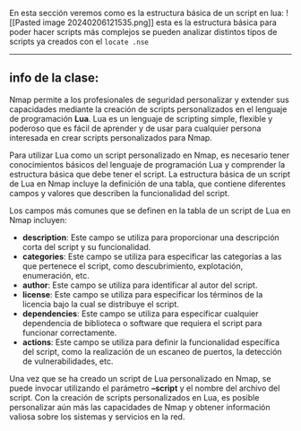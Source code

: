 En esta sección veremos como es la estructura básica de un script en lua: 
![[Pasted image 20240206121535.png]]
esta es la estructura básica para poder hacer scripts más complejos se pueden analizar distintos tipos de scripts ya creados con el ``locate .nse``

----
## info de la clase: 
Nmap permite a los profesionales de seguridad personalizar y extender sus capacidades mediante la creación de scripts personalizados en el lenguaje de programación **Lua**. Lua es un lenguaje de scripting simple, flexible y poderoso que es fácil de aprender y de usar para cualquier persona interesada en crear scripts personalizados para Nmap.

Para utilizar Lua como un script personalizado en Nmap, es necesario tener conocimientos básicos del lenguaje de programación Lua y comprender la estructura básica que debe tener el script. La estructura básica de un script de Lua en Nmap incluye la definición de una tabla, que contiene diferentes campos y valores que describen la funcionalidad del script.

Los campos más comunes que se definen en la tabla de un script de Lua en Nmap incluyen:

- **description**: Este campo se utiliza para proporcionar una descripción corta del script y su funcionalidad.
- **categories**: Este campo se utiliza para especificar las categorías a las que pertenece el script, como descubrimiento, explotación, enumeración, etc.
- **author**: Este campo se utiliza para identificar al autor del script.
- **license**: Este campo se utiliza para especificar los términos de la licencia bajo la cual se distribuye el script.
- **dependencies**: Este campo se utiliza para especificar cualquier dependencia de biblioteca o software que requiera el script para funcionar correctamente.
- **actions**: Este campo se utiliza para definir la funcionalidad específica del script, como la realización de un escaneo de puertos, la detección de vulnerabilidades, etc.

Una vez que se ha creado un script de Lua personalizado en Nmap, se puede invocar utilizando el parámetro **–script** y el nombre del archivo del script. Con la creación de scripts personalizados en Lua, es posible personalizar aún más las capacidades de Nmap y obtener información valiosa sobre los sistemas y servicios en la red.
